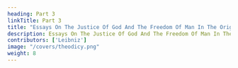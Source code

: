 ```yaml
---
heading: Part 3
linkTitle: Part 3
title: "Essays On The Justice Of God And The Freedom Of Man In The Origin Of Evil"
description: Essays On The Justice Of God And The Freedom Of Man In The Origin Of Evil
contributors: ['Leibniz']
image: "/covers/theodicy.png"
weight: 8
---
```



